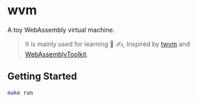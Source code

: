 # wvm

A toy WebAssembly virtual machine.
> It is mainly used for learning 📖 ✍️, Inspired by [twvm](https://github.com/Becavalier/twvm) and [WebAssemblyToolkit](https://github.com/yaozhongxiao/WebAssemblyToolkit).


## Getting Started
```bash
make run
```